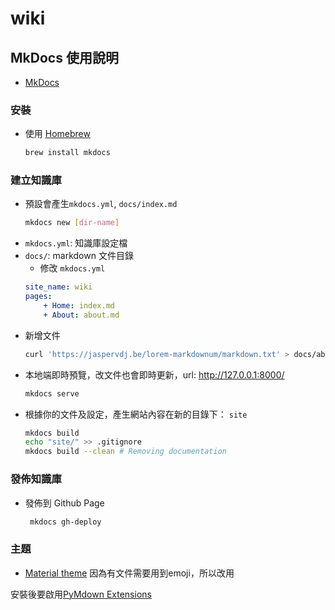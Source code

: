 # wiki

## MkDocs 使用說明

* [MkDocs](http://www.mkdocs.org/)

### 安裝

* 使用 [Homebrew](https://brew.sh)
    ```sh
    brew install mkdocs
    ```

### 建立知識庫

* 預設會產生`mkdocs.yml`, `docs/index.md`
    ```sh
    mkdocs new [dir-name]
    ```
* `mkdocs.yml`: 知識庫設定檔
* `docs/`: markdown 文件目錄
    - 修改 `mkdocs.yml`
    ```yml
    site_name: wiki
    pages:
        + Home: index.md
        + About: about.md
    ```
* 新增文件
    ```sh
    curl 'https://jaspervdj.be/lorem-markdownum/markdown.txt' > docs/about.md
    ```
* 本地端即時預覽，改文件也會即時更新，url: <http://127.0.0.1:8000/>
    ```sh
    mkdocs serve
    ```
* 根據你的文件及設定，產生網站內容在新的目錄下： `site`
    ```sh
    mkdocs build
    echo "site/" >> .gitignore 
    mkdocs build --clean # Removing documentation
    ```

### 發佈知識庫

* 發佈到 Github Page
   ```sh
    mkdocs gh-deploy
    ```

### 主題

* [Material theme](https://github.com/squidfunk/mkdocs-material) 因為有文件需要用到emoji，所以改用

安裝後要啟用[PyMdown Extensions](http://squidfunk.github.io/mkdocs-material/extensions/pymdown/)
